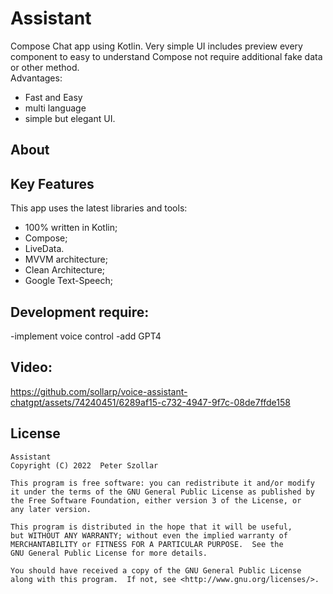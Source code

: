 
# Assistant 
Compose Chat app using Kotlin. Very simple UI includes preview every component to easy to understand Compose not require additional fake data or other method.  
Advantages:
- Fast and Easy
- multi language
- simple but elegant UI.

## About

## Key Features
This app uses the latest libraries and tools:
- 100% written in Kotlin;
- Compose;
- LiveData.
- MVVM architecture;
- Clean Architecture;
- Google Text-Speech;
  
## Development require:
-implement voice control
-add GPT4 

## Video:


https://github.com/sollarp/voice-assistant-chatgpt/assets/74240451/6289af15-c732-4947-9f7c-08de7ffde158



## License
```
Assistant
Copyright (C) 2022  Peter Szollar

This program is free software: you can redistribute it and/or modify
it under the terms of the GNU General Public License as published by
the Free Software Foundation, either version 3 of the License, or 
any later version.

This program is distributed in the hope that it will be useful,
but WITHOUT ANY WARRANTY; without even the implied warranty of
MERCHANTABILITY or FITNESS FOR A PARTICULAR PURPOSE.  See the
GNU General Public License for more details.

You should have received a copy of the GNU General Public License
along with this program.  If not, see <http://www.gnu.org/licenses/>.
```

